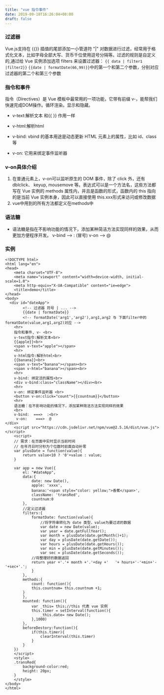 ```yaml
---
title: "vue 指令事件"
date: 2019-09-18T16:26:04+08:00
draft: false
---
```


### 过滤器
Vue.js支持在 {{}} 插值的尾部添加一小管道符 "|" 对数据进行过滤，经常用于格式化文本，比如字母全部大写、货币千位使用逗号分隔等。过滤的规则是自定义的,通过给 Vue 实例添加选项 filters 来设置过滤器：
`{{ data | filter1 |filter2}}`
`{{date | formatDate(66,99)}}`中的第一个和第二个参数，分别对应过滤器的第二个和第三个参数

### 指令和事件
指令（Directives）是 Vue 模板中最常用的一项功能，它带有前缀 v-，能帮我们快速完成DOM操作。循环渲染。显示和隐藏。

* v-­text:解析文本 和{{ }} 作用一样

* v­-html:解析html

* v-­bind: v­bind 的基本用途是动态更新 HTML 元素上的属性，比如 id、class 等

* v-­on: 它用来绑定事件监听器
### v­-on具体介绍
1. 在普通元素上，v-­on可以监听原生的 DOM 事件，除了 click 外，还有dblclick、 keyup, mousemove 等。表达式可以是一个方法名，这些方法都写在 Vue 实例的 methods 属性内，并且是函数的形式，函数内的 this 指向的是当前 Vue 实例本身，因此可以直接使用 this.xxx形式来访问或修改数据
2. vue中用到的所有方法都定义在methods中

### 语法糖
* 语法糖是指在不影响功能的情况下，添加某种简洁方法实现同样的效果，从而更加方便程序开发。
v-bind ——> : (冒号)
v-on ——> @

### 实例
```
<!DOCTYPE html>
<html lang="en">
<head>
    <meta charset="UTF-8">
    <meta name="viewport" content="width=device-width, initial-scale=1.0">
    <meta http-equiv="X-UA-Compatible" content="ie=edge">
    <title>demo</title>
</head>
<body>
  <div id="dateApp">
        <!-- 过滤器 符号 | ... -->
        {{date | formatDate}} 
        <!-- formatDate('arg1','arg2'),arg1,arg2 与 下面filter中的formatDate(value,arg1,arg2)对应 -->
    <hr> 
    指令和事件, v- <br>
    v-text指令:解析文本<br>
    {{apple}}<br>
    <span v-text="apple"></span>
    <hr>
    v-html指令:解析html<br>
    {{banana}}<br>
    <span v-text="banana"></span><br>
    <span v-html="banana"></span><br>
    <hr>
    v-bind: 绑定活的属性<br>
    <div v-bind:class="className"></div><br>
    <hr>
    v-on: 绑定事件监听器 <br>
    <button v-on:click="count">{{countnum}}</button>
    <hr>
    语法糖：在不影响功能的情况下，添加某种简洁方法实现同样的效果
    <br>
    v-bind:  ===>  :<br>
     v-on:    ===>  @
</div>
    <script src="https://cdn.jsdelivr.net/npm/vue@2.5.16/dist/vue.js"></script>
    <script>
    // 需求：在页面中实时显示当前时间
    // 在年月日时分秒为个位数时前面自动补零
    var plusDate = function(value){
        return value<10 ? '0'+value : value;
    }

    var app = new Vue({
        el: "#dateApp",
        data:{
            date: new Date(),
            apple: 'xxxx',
            banana:'<span style="color: yellow;">香蕉</span>',
            className: 'transRed',
            countnum:0
        },
        //定义过滤器
        filters:{
            formatDate: function(value){
                //将字符串转化为 date 类型，value为要过滤的数据
                var date = new Date(value);
                var year = date.getFullYear();
                var month = plusDate(date.getMonth()+1);
                var day = plusDate(date.getDate());
                var hours = plusDate(date.getHours());
                var min = plusDate(date.getMinutes());
                var sec = plusDate(date.getSeconds());
            //将整理好的数据返回
            return year +'.'+ month +'.'+day +'   '+ hours+'-'+min+'-'+sec+'.';
            }
        },
        methods:{
            count: function(){
            this.countnum= this.countnum +1;
        }
        },
        mounted: function(){
            var _this= this;//this 代表 vue 实例
            this.timer = setInterval(function(){
                _this.date= new Date();
            },1000)
        },
        beforeDestory:function(){
            if(this.timer){
                clearInterval(this.timer)
            }
        }
    })
    </script>
    <style>
    .transRed{
        background-color:red;
        height: 20px;
    }
    </style>
</body>
</html>
```
